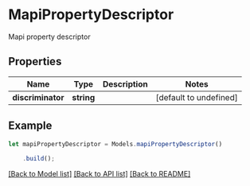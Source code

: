 # MapiPropertyDescriptor

Mapi property descriptor             

## Properties
Name | Type | Description | Notes
---- | ---- | ----------- | -----
**discriminator** | **string** |  | [default to undefined]


## Example
```typescript
let mapiPropertyDescriptor = Models.mapiPropertyDescriptor()
    
    .build();
```


[[Back to Model list]](README.md#documentation-for-models) [[Back to API list]](README.md#documentation-for-api-endpoints) [[Back to README]](README.md)

